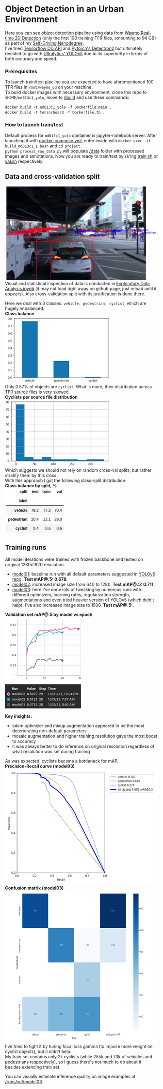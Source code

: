 # Object Detection in an Urban Environment
Here you can see object detection pipeline using data from [Waymo Real-time 2D Detection](https://waymo.com/open/challenges/2021/real-time-2d-prediction/) (only the first 100 training TFR files, amounting to 94 GB) as part of my [Self-Driving Nanodegree](https://www.udacity.com/course/self-driving-car-engineer-nanodegree--nd0013).<br>
I've tried [Tensorflow OD API](https://github.com/tensorflow/models/tree/master/research/object_detection) and [Pytorch's Detectron2](https://github.com/facebookresearch/detectron2) but ultimately decided to go with [Ultralytics' YOLOv5](https://github.com/ultralytics/yolov5) due to its superiority in terms of both accuracy and speed.

### Prerequisites
To launch train/test pipeline you are expected to have aforementioned 100 TFR files in `/mnt/waymo_od` on your machine.<br>
To build docker images with necessary environment, clone this repo to `$HOME/nd013c1_yolo`, move to [/build](https://github.com/quezee/nd013c1_yolo/tree/master/build) and use these commands:

`docker build -t nd013c1_yolo -f Dockerfile.main .`<br>
`docker build -t tensorboard -f Dockerfile.tb .`

### How to launch train/test
Default process for `nd013c1_yolo` container is jupyter-notebook server.
After launching it with [docker-compose.yml](https://github.com/quezee/nd013c1_yolo/blob/master/build/docker-compose.yml), enter inside with 
`docker exec -it build_nd013c1_1 bash` and `cd project`.<br>
`python process_raw_data.py` will populate [/data](https://github.com/quezee/nd013c1_yolo/tree/master/data) folder with processed images and annotations. Now you are ready to train/test by `sh`'ing [train.sh](https://github.com/quezee/nd013c1_yolo/blob/master/train.sh) or [val.sh](https://github.com/quezee/nd013c1_yolo/blob/master/val.sh) respectively.

## Data and cross-validation split
![](pics/train_sample.png)<br>
Visual and statistical inspection of data is conducted in [Exploratory Data Analysis.ipynb](https://github.com/quezee/nd013c1_yolo/blob/master/Exploratory%20Data%20Analysis.ipynb) (it may not load right away on github page, just reload until it appears). Also cross-validation split with its justification is done there.

Here we deal with 3 classes: `vehicle, pedestrian, cyclist`, which are hugely imbalanced.
<br>**Class balance**
<br><img src="pics/class_balance.png" width="350" height="220"><br>
Only 0.57% of objects are `cyclist`. What is more, their distribution across TFR source files is very skewed.
<br>**Cyclists per source file distribution**
<br><img src="pics/cyclists_per_file.png" width="350" height="220"><br>
Which suggests we should not rely on random cross-val splits, but rather stratify them by this class.<br>
With this approach I got the following class-split distribution:
<br>**Class balance by split, %**
<br><img src="pics/split.png" width="200" height="150"><br>

## Training runs
All model iterations were trained with frozen backbone and tested on original 1280x1920 resolution.
- [model01](https://github.com/quezee/nd013c1_yolo/tree/master/runs/train/model01): baseline run with all default parameters suggested in [YOLOv5 repo](https://github.com/ultralytics/yolov5). **Test mAP@.5: 0.678**.
- [model02](https://github.com/quezee/nd013c1_yolo/tree/master/runs/train/model02): increased image size from 640 to 1280. **Test mAP@.5: 0.711**.
- [model03](https://github.com/quezee/nd013c1_yolo/tree/master/runs/train/model03): here I've done lots of tweaking by numerous runs with different optimizers, learning rates, regularization strength, augmentations and even tried heavier version of YOLOv5 (which didn't help). I've also increased image size to 1500. **Test mAP@.5:**.

**Validation set mAP@.5 by model vs epoch**
<br><img src="pics/validation_map.png" width="250" height="300"><br>

**Key insights:**
- adam optimizer and mixup augmentation appeared to be the most deteriorating non-default parameters
- mosaic augmentation and higher training resolution gave the most boost to accuracy
- it was always better to do inference on original resolution regardless of what resolution was set during training

As was expected, cyclists became a bottleneck for mAP.
<br>**Precision-Recall curve (model03)**
<br><img src="runs/val/model03/PR_curve.png" width="550" height="380"><br>
**Confusion matrix (model03)**
<br><img src="runs/val/model03/confusion_matrix.png" width="650" height="500"><br>
I've tried to fight it by tuning focal loss gamma (to impose more weight on cyclist objects), but it didn't help.<br>
My train set contains only 2k cyclists (while 255k and 73k of vehicles and pedestrians respectively), so I guess there's not much to do about it besides extending train set.

You can visually estimate inference quality on image examples at [/runs/val/model03](https://github.com/quezee/waymo_2d_detection/tree/master/runs/val/model03).